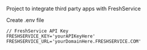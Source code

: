Project to integrate third party apps with FreshService

Create .env file
 

```  
// FreshService API Key  
FRESHSERVICE_KEY='yourAPIKeyHere'  
FRESHSERVICE_URL='yourDomainHere.FRESHSERVICE.COM' 
```



